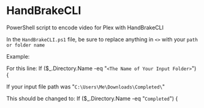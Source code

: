 # HandBrakeCLI
PowerShell script to encode video for Plex with HandBrakeCLI

In the `HandBrakeCLI.ps1` file, be sure to replace anything in `<>` with your `path or folder name`

Example:

For this line: If ($_.Directory.Name -eq "`<The Name of Your Input Folder>`") {

If your input file path was "`C:\Users\Me\Downloads\Completed\`"

This should be changed to: If ($_.Directory.Name -eq "`Completed`") {
